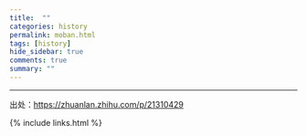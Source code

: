 ```yaml
---
title:  ""
categories: history
permalink: moban.html
tags: [history]
hide_sidebar: true
comments: true
summary: ""
---
```





---------

出处：https://zhuanlan.zhihu.com/p/21310429

{% include links.html %}
